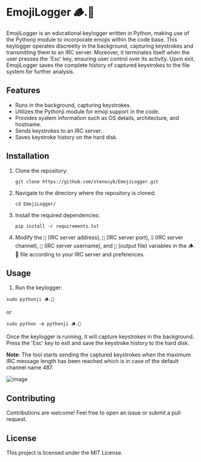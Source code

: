 # EmojiLogger 🪵.🐍

EmojiLogger is an educational keylogger written in Python, making use of the Pythonji module to incorporate emojis within the code base. This keylogger operates discreetly in the background, capturing keystrokes and transmitting them to an IRC server. Moreover, it terminates itself when the user presses the 'Esc' key, ensuring user control over its activity. Upon exit, EmojiLogger saves the complete history of captured keystrokes to the file system for further analysis.

## Features

- Runs in the background, capturing keystrokes.
- Utilizes the Pythonji module for emoji support in the code.
- Provides system information such as OS details, architecture, and hostname.
- Sends keystrokes to an IRC server.
- Saves keystroke history on the hard disk.

## Installation

1. Clone the repository:

    ```
    git clone https://github.com/stenocyb/EmojiLogger.git
    ```

2. Navigate to the directory where the repository is cloned:

    ```
    cd EmojiLogger/
    ```

3. Install the required dependencies:

    ```
    pip install -r requirements.txt
    ```

4. Modify the `🏢` (IRC server address), `🚪` (IRC server port), `🎚️` (IRC server channel), `👤` (IRC server username), and `📁` (output file) variables in the 🪵.🐍 file according to your IRC server and preferences.

## Usage

1. Run the keylogger:

```
sudo pythonji 🪵.🐍
```
or
```
sudo python -m pythonji 🪵.🐍
```

Once the keylogger is running, it will capture keystrokes in the background. Press the 'Esc' key to exit and save the keystroke history to the hard disk.  

__Note__: The tool starts sending the captured keystrokes when the maximum IRC message length has been reached which is in case of the default channel name 487.

![image](https://github.com/stenocyb/EmojiLogger/assets/7761846/92764cc8-0d24-4e72-aeff-cc4de9456c47)

## Contributing
Contributions are welcome! Feel free to open an issue or submit a pull request.

## License
This project is licensed under the MIT License.
